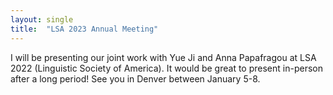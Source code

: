 ```yaml
---
layout: single
title:  "LSA 2023 Annual Meeting"
---
```


I will be presenting our joint work with Yue Ji and Anna Papafragou at LSA 2022 (Linguistic Society of America). It would be great to present in-person after a long period! See you in Denver between January 5-8.